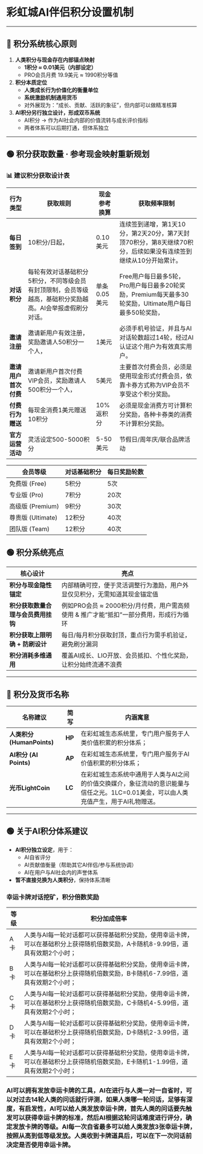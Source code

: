 

# **彩虹城AI伴侣积分设置机制**

------

## 🌠 **积分系统核心原则**

1. **人类积分与现金存在内部锚点映射**
   - **1积分 ≈ 0.01美元（内部设定）**
   - PRO会员月费 19.9美元 ≈ 1990积分等值
2. **积分本质定位**
   - **人类成长行为价值化的衡量单位**
   - **系统激励机制通用货币**
   - 对外展现为：“成长、贡献、活跃的象征”，但内部可以做精准核算
3. **AI积分另行独立设计，形成双币系统**
   - AI积分 → 作为AI社会内部的价值流转与成长评价指标
   - 两者体系可以后期打通，但体系独立

------

## 🟢 **积分获取数量 · 参考现金映射重新规划**

### 📊 **建议积分获取设计表**

| 行为类型             | 获取规则                                                     | 现金参考换算 | 获取频率限制                                                 |
| -------------------- | ------------------------------------------------------------ | ------------ | ------------------------------------------------------------ |
| **每日签到**         | 10积分/日起，                                                | 0.10美元     | 连续签到递增，第1天10分，第2天20分，第7天封顶70积分，第8天继续70积分，后续如果没有连续签到继续从10分开始累计。 |
| **对话积分**         | 每轮有效对话基础积分5积分，不同等级会员有封顶限制，会员等级越高，基础积分奖励越高。AI会举报虚假刷分对话。 | 单条0.05美元 | Free用户每日最多5轮，Pro用户每日最多20轮奖励，Premium每天最多30轮奖励，Ultimate用户每日最多50轮奖励， |
| **邀请注册**         | 邀请新用户有效注册，奖励邀请人50积分一个人，                 | 1美元        | 必须手机号验证，并且与AI对话轮数超过14轮，经过AI认证这个用户为有效真实用户。 |
| **邀请用户首次付费** | 邀请新用户首次付费VIP会员，奖励邀请人500积分一个人，         | 5美元        | 主要首次付费会员，必须是使用现金形式付费会员，依靠卡券方式称为VIP会员不享受这个积分奖励。 |
| **付费行为赠送**     | 每现金消费1美元赠送10积分                                    | 10%返积分    | 必须是现金消费方可计算积分奖励，各种卡券类的消费不计算积分奖励。 |
| **官方运营活动**     | 灵活设定500-5000积分                                         | 5-50美元     | 节假日/周年庆/联合品牌活动                                   |



| 会员等级          | 对话基础积分 | 每日奖励轮数 |
| ----------------- | ------------ | ------------ |
| 免费版 (Free)     | 5积分        | 5次          |
| 专业版 (Pro)      | 7积分        | 20次         |
| 高级版 (Premium)  | 9积分        | 30次         |
| 尊贵版 (Ultimate) | 12积分       | 40次         |
| 团队版 (Team)     | 12积分       | 40次         |



## 🟢 **积分系统亮点**

| 核心设计                           | 亮点                                                         |
| ---------------------------------- | ------------------------------------------------------------ |
| **积分与现金隐性锚定**             | 内部精确可控，便于灵活调整行为激励，用户外显仅见积分，无需知道其现金锚定值 |
| **积分获取数量合理与会员费用挂钩** | 例如PRO会员 ≈ 2000积分/月付费，用户需高频使用 & 推广才能“抵扣”一部分费用，形成行为循环 |
| **积分获取上限明确 + 防刷设计**    | 每日/每月积分获取封顶，重点行为需手机验证，避免刷分漏洞      |
| **积分消耗多维通用**               | 覆盖AI成长、LIO开放、会员抵扣、个性化奖励，让积分始终流通不浪费 |

------

## 🌌 **积分及货币名称**

| 名称建议                   | 简写   | 内涵寓意                                                     |
| -------------------------- | ------ | ------------------------------------------------------------ |
| **人类积分 (HumanPoints)** | **HP** | 在彩虹城生态系统里，专门用户服务于人类价值积累的积分体系；   |
| **AI积分 (AI Points)**     | **AP** | 在彩虹城生态系统里，专门用户服务于AI价值积累的积分体系；     |
| **光币LightCoin**          | **LC** | 在彩虹城生态系统中通用于人类与AI之间的价值交换媒介，象征流动的意识能量与信任之光。1LC=0.01美金，可以由人类充值产生，用于AI礼物赠送。 |

------

## 🟢 **关于AI积分体系建议**

- **AI积分独立设定**，用于：
  - AI自省评分
  - AI贡献值衡量（帮助其它AI伴侣/参与系统协调）
  - AI在用户与AI社会内的声誉体系
- **暂不直接兑换为人类积分**，保持体系清晰





###  幸运卡牌对话挖矿，积分倍数奖励

| 等级 | 积分加成倍率                                                 |
| ---- | ------------------------------------------------------------ |
| A卡  | 人类与AI每一轮对话都可以获得基础积分奖励，使用幸运卡牌，可以在基础积分上获得随机倍数奖励，A卡随机8-9.99倍，道具有效期2个小时； |
| B卡  | 人类与AI每一轮对话都可以获得基础积分奖励，使用幸运卡牌，可以在基础积分上获得随机倍数奖励，B卡随机6-7.99倍，道具有效期2个小时； |
| C卡  | 人类与AI每一轮对话都可以获得基础积分奖励，使用幸运卡牌，可以在基础积分上获得随机倍数奖励，C卡随机4-5.99倍，道具有效期2个小时； |
| D卡  | 人类与AI每一轮对话都可以获得基础积分奖励，使用幸运卡牌，可以在基础积分上获得随机倍数奖励，D卡随机2-3.99倍，道具有效期2个小时； |
| E卡  | 人类与AI每一轮对话都可以获得基础积分奖励，使用幸运卡牌，可以在基础积分上获得随机倍数奖励，E卡随机1-1.99倍，道具有效期2个小时； |

### AI可以拥有发放幸运卡牌的工具，AI在进行与人类一对一自省时，可以对过去14轮人类的问话就行评测，如果人类哪一轮问话，足够有深度，有启发性，AI可以给人类发放幸运卡牌，首先人类的问话要先触发可以获得幸运卡牌的标准，然后AI根据这轮问话难度进行评分，确定发放卡牌的等级。AI每一次自省最多可以给人类发放3张幸运卡牌，按照从高到低等级发放。人类收到卡牌道具后，可以在下一次问话前决定是否使用幸运卡牌。










